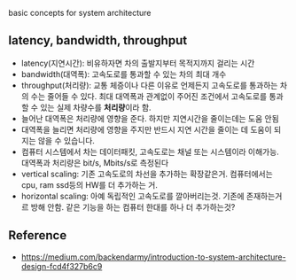 basic concepts for system architecture

## latency, bandwidth, throughput
- latency(지연시간): 비유하자면 차의 출발지부터 목적지까지 걸리는 시간
- bandwidth(대역폭): 고속도로를 통과할 수 있는 차의 최대 개수
- throughput(처리량): 교통 체증이나 다른 이유로 언제든지 고속도로를 통과하는 차의 수는 줄어들 수 있다. 최대 대역폭과 관계없이 주어진 조건에서 고속도로를 통과할 수 있는 실제 차량수를 **처리량**이라 함.
- 늘어난 대역폭은 처리량에 영향을 준다. 하지만 지연시간을 줄이는데는 도움 안됨
- 대역폭을 늘리면 처리량에 영향을 주지만 반드시 지연 시간을 줄이는 데 도움이 되지는 않을 수 있습니다.
- 컴퓨터 시스템에서 차는 데이터패킷, 고속도로는 채널 또는 시스템이라 이해가능. 대역폭과 처리량은 bit/s, Mbits/s로 측정된다
- vertical scaling: 기존 고속도로의 차선을 추가하는 확장같은거. 컴퓨터에서는 cpu, ram ssd등의 HW를 더 추가하는 거.  
- horizontal scaling: 아예 독립적인 고속도로를 깔아버리는것. 기존에 존재하는거르 방해 안함. 같은 기능을 하는 컴퓨터 한대를 하나 더 추가하는것?


## Reference
- https://medium.com/backendarmy/introduction-to-system-architecture-design-fcd4f327b6c9